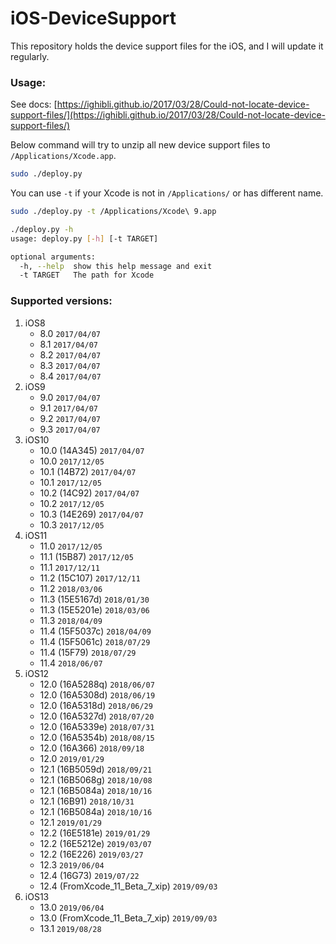 # iOS-DeviceSupport
This repository holds the device support files for the iOS, and I will update it regularly.

### Usage:
See docs: [https://ighibli.github.io/2017/03/28/Could-not-locate-device-support-files/](https://ighibli.github.io/2017/03/28/Could-not-locate-device-support-files/)

Below command will try to unzip all new device support files to `/Applications/Xcode.app`.

```sh
sudo ./deploy.py
```

You can use `-t` if your Xcode is not in `/Applications/` or has different name.

```sh
sudo ./deploy.py -t /Applications/Xcode\ 9.app
```

```sh
./deploy.py -h
usage: deploy.py [-h] [-t TARGET]

optional arguments:
  -h, --help  show this help message and exit
  -t TARGET   The path for Xcode
```

### Supported versions:
1. iOS8
	* 8.0	`2017/04/07`
	* 8.1	`2017/04/07`
	* 8.2	`2017/04/07`
	* 8.3	`2017/04/07`
	* 8.4  `2017/04/07`
2. iOS9
	* 9.0	`2017/04/07`
	* 9.1	`2017/04/07`
	* 9.2	`2017/04/07`
	* 9.3	`2017/04/07`
3. iOS10
	* 10.0 (14A345)	`2017/04/07`
	* 10.0 `2017/12/05`
	* 10.1 (14B72)	`2017/04/07`
	* 10.1 `2017/12/05`
	* 10.2 (14C92)	`2017/04/07`
	* 10.2 `2017/12/05`
	* 10.3 (14E269)	`2017/04/07`
	* 10.3 `2017/12/05`
4. iOS11
	* 11.0 `2017/12/05`
	* 11.1 (15B87)	`2017/12/05`
	* 11.1 `2017/12/11`
	* 11.2 (15C107)	`2017/12/11`
	* 11.2 `2018/03/06`
	* 11.3 (15E5167d)	`2018/01/30`
	* 11.3 (15E5201e)	`2018/03/06`
	* 11.3 `2018/04/09`
	* 11.4 (15F5037c)	`2018/04/09`
	* 11.4 (15F5061c)	`2018/07/29`
	* 11.4 (15F79)	`2018/07/29`
	* 11.4 `2018/06/07`
5. iOS12
	* 12.0 (16A5288q)	`2018/06/07`
	* 12.0 (16A5308d)	`2018/06/19`
	* 12.0 (16A5318d)	`2018/06/29`
	* 12.0 (16A5327d)	`2018/07/20`
	* 12.0 (16A5339e)	`2018/07/31`
	* 12.0 (16A5354b)	`2018/08/15`
	* 12.0 (16A366)	`2018/09/18`
	* 12.0	`2019/01/29`
	* 12.1 (16B5059d)	`2018/09/21`
	* 12.1 (16B5068g)	`2018/10/08`
	* 12.1 (16B5084a)	`2018/10/16`
	* 12.1 (16B91)		`2018/10/31`
	* 12.1 (16B5084a)	`2018/10/16`
	* 12.1	`2019/01/29`
	* 12.2 (16E5181e)	`2019/01/29`
	* 12.2 (16E5212e)	`2019/03/07`
	* 12.2 (16E226)		`2019/03/27`
    * 12.3  `2019/06/04`
    * 12.4 (16G73)  `2019/07/22`
    * 12.4 (FromXcode_11_Beta_7_xip)  `2019/09/03`
6. iOS13
    * 13.0  `2019/06/04`
    * 13.0 (FromXcode_11_Beta_7_xip)  `2019/09/03`
    * 13.1  `2019/08/28`

